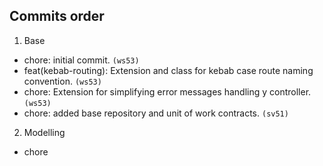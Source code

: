 ## Commits order

1. Base
- chore: initial commit. `(ws53)`
- feat(kebab-routing): Extension and class for kebab case route naming convention. `(ws53)`
- chore: Extension for simplifying error messages handling y controller. `(ws53)`
- chore: added base repository and unit of work contracts. `(sv51)`

2. Modelling
- chore